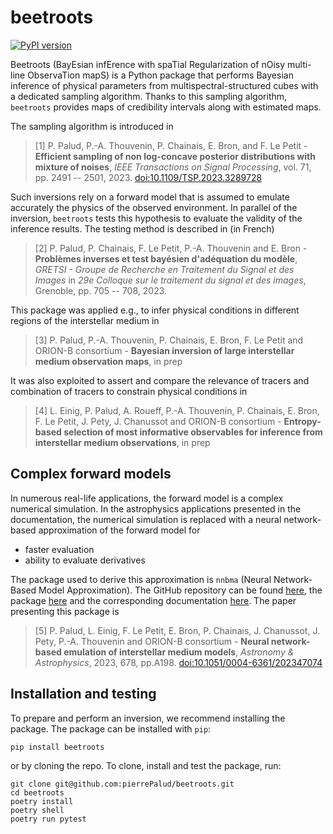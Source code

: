 # beetroots

[![PyPI version](https://badge.fury.io/py/beetroots.svg)](https://badge.fury.io/py/beetroots)

Beetroots (BayEsian infErence with spaTial Regularization of nOisy multi-line ObservaTion mapS) is a Python package that performs Bayesian inference of physical parameters from multispectral-structured cubes with a dedicated sampling algorithm.
Thanks to this sampling algorithm, `beetroots` provides maps of credibility intervals along with estimated maps.

The sampling algorithm is introduced in

> \[1\] P. Palud, P.-A. Thouvenin, P. Chainais, E. Bron, and F. Le Petit - **Efficient sampling of non log-concave posterior distributions with mixture of noises**, *IEEE Transactions on Signal Processing*, vol. 71, pp. 2491 -- 2501, 2023. [doi:10.1109/TSP.2023.3289728](https://doi.org/10.1109/TSP.2023.3289728)

Such inversions rely on a forward model that is assumed to emulate accurately the physics of the observed environment.
In parallel of the inversion, `beetroots` tests this hypothesis to evaluate the validity of the inference results.
The testing method is described in (in French)

> \[2\] P. Palud, P. Chainais, F. Le Petit, P.-A. Thouvenin and E. Bron - **Problèmes inverses et test bayésien d'adéquation du modèle**, *GRETSI - Groupe de Recherche en Traitement du Signal et des Images* in *29e Colloque sur le traitement du signal et des images*, Grenoble, pp. 705 -- 708, 2023.

This package was applied e.g., to infer physical conditions in different regions of the interstellar medium in

> \[3\] P. Palud, P.-A. Thouvenin, P. Chainais, E. Bron, F. Le Petit and ORION-B consortium - **Bayesian inversion of large interstellar medium observation maps**, in prep

It was also exploited to assert and compare the relevance of tracers and combination of tracers to constrain physical conditions in

> \[4\] L. Einig, P. Palud, A. Roueff, P.-A. Thouvenin, P. Chainais, E. Bron, F. Le Petit, J. Pety, J. Chanussot and ORION-B consortium -  **Entropy-based selection of most informative observables for inference from interstellar medium observations**, in prep

## Complex forward models

In numerous real-life applications, the forward model is a complex numerical simulation.
In the astrophysics applications presented in the documentation, the numerical simulation is replaced with a neural network-based approximation of the forward model for

- faster evaluation
- ability to evaluate derivatives

The package used to derive this approximation is `nnbma` (Neural Network-Based Model Approximation).
The GitHub repository can be found [here](https://github.com/einigl/ism-model-nn-approximation), the package [here](https://pypi.org/project/nnbma/) and the corresponding documentation [here](https://ism-model-nn-approximation.readthedocs.io/en/latest/?badge=latest).
The paper presenting this package is

> \[5\] P. Palud, L. Einig, F. Le Petit, E. Bron, P. Chainais, J. Chanussot, J. Pety, P.-A. Thouvenin and ORION-B consortium - **Neural network-based emulation of interstellar medium models**, *Astronomy & Astrophysics*, 2023, 678, pp.A198. [doi:10.1051/0004-6361/202347074](https://doi.org/10.1051/0004-6361/202347074)

## Installation and testing

To prepare and perform an inversion, we recommend installing the package.
The package can be installed with `pip`:

```
pip install beetroots
```

or by cloning the repo.
To clone, install and test the package, run:

```
git clone git@github.com:pierrePalud/beetroots.git
cd beetroots
poetry install
poetry shell
poetry run pytest
```
